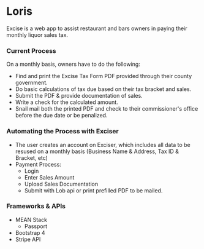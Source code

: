 # Loris
Excise is a web app to assist restaurant and bars owners in paying their monthly liquor sales tax.

### Current Process
On a monthly basis, owners have to do the following:

* Find and print the Excise Tax Form PDF provided through their county government.
* Do basic calculations of tax due based on their tax bracket and sales.
* Submit the PDF & provide documentation of sales.
* Write a check for the calculated amount.
* Snail mail both the printed PDF and check to their commissioner's office before the due date or be penalized.

### Automating the Process with Exciser
* The user creates an account on Exciser, which includes all data to be resused on a monthly basis (Business Name & Address, Tax ID & Bracket, etc)
* Payment Process:
    * Login
    * Enter Sales Amount
    * Upload Sales Documentation
    * Submit with Lob api or print prefilled PDF to be mailed.

### Frameworks & APIs
* MEAN Stack
    * Passport
* Bootstrap 4
* Stripe API
